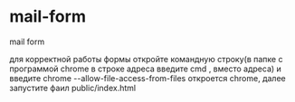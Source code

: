 # mail-form
mail form

для корректной работы формы откройте командную строку(в папке с программой chrome в строке адреса введите cmd , вместо адреса) и введите
chrome  --allow-file-access-from-files
откроется chrome, далее запустите фаил public/index.html




